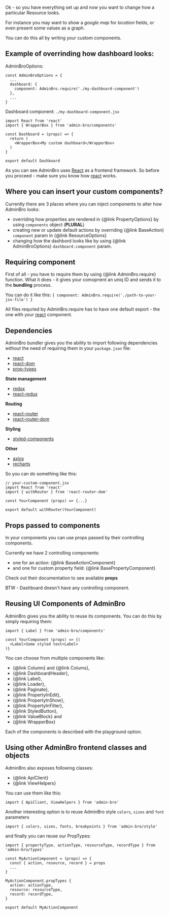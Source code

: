 Ok - so you have everything set up and now you want to change how a particular Resource looks.

For instance you may want to show a _google map_ for _location_ fields, or even present some values as a graph.

You can do this all by writing your custom components.

## Example of overrinding how dashboard looks:

AdminBroOptions: 
```
const AdminBroOptions = {
  ...
  dashboard: {
    component: AdminBro.require('./my-dashboard-component')
  },
  ...
}
```

Dashboard component: `./my-dashboard-component.jsx`
```
import React from 'react'
import { WrapperBox } from 'admin-bro/components'

const Dashboard = (props) => {
  return (
    <WrapperBox>My custom dashboard</WrapperBox>
  )
}

export default Dashboard
```

As you can see AdminBro uses [React](https://reactjs.org/) as a frontend framework. So before
you proceed - make sure you know how [react](https://reactjs.org/) works.

## Where you can insert your custom components?

Currently there are 3 places where you can inject components to alter how AdminBro looks:

- overriding how properties are rendered in {@link PropertyOptions} by using `components` object (**PLURAL**)
- creating new or update default actions by overriding {@link BaseAction} `component` param
in {@link ResourceOptions}
- changing how the dashbord looks like by using {@link AdminBroOptions} `dashboard.component` param.

## Requiring component

First of all - you have to require them by using {@link AdminBro.require} function. What it does -
it gives your comopnent an uniq ID and sends it to the __bundling__ process.

You can do it like this: `{ component: AdminBro.require('./path-to-your-jsx-file') }`

All files requried by AdminBro.require has to have one default export - the one with your [react](https://reactjs.org/) component.

## Dependencies

AdminBro bundler gives you the ability to import following dependencies without the need of requiring them in your `package.json` file:

- [react](https://reactjs.org/)
- [react-dom](https://reactjs.org/)
- [prop-types](https://github.com/facebook/prop-types)

**State management**

- [redux](https://redux.js.org/)
- [react-redux](https://github.com/reduxjs/react-redux)

**Routing**

- [react-router](https://reacttraining.com/react-router/)
- [react-router-dom](https://reacttraining.com/react-router/)

**Styling**

- [styled-components](https://www.styled-components.com/docs)

**Other**

- [axios](https://github.com/axios/axios)
- [recharts](http://recharts.org/en-US/)

So you can do something like this:

```
// your-custom-component.jsx
import React from 'react'
import { withRouter } from 'react-router-dom'

const YourComponent (props) => {...}

export default withRouter(YourComponent)
```

## Props passed to components

In your components you can use props passed by their controlling components.

Currently we have 2 controlling components: 

- one for an action: {@link BaseActionComponent}
- and one for custom property field: {@link BasePropertyComponent}

Check out their documentation to see available **props**

BTW - Dashboard doesn't have any controlling component.

## Reusing UI Components of AdminBro

AdminBro gives you the ability to reuse its components. You can do this by simply requiring them:

```
import { Label } from 'admin-bro/components'

const YourComponent (props) => {(
  <Label>Some styled text<Label>
)}
```

You can choose from multiple components like:

- {@link Column} and {@link Colums},
- {@link DashboardHeader},
- {@link Label},
- {@link Loader},
- {@link Paginate},
- {@link PropertyInEdit},
- {@link PropertyInShow},
- {@link PropertyInFilter},
- {@link StyledButton},
- {@link ValueBlock} and
- {@link WrapperBox}

Each of the components is described with the playground option.

## Using other AdminBro frontend classes and objects

AdminBro also exposes following classes:

- {@link ApiClient}
- {@link ViewHelpers}

You can use them like this:

```
import { ApiClient, ViewHelpers } from 'admin-bro'
```

Another interesting option is to reuse AdminBro style `colors`, `sizes` and `font` parameters

```
import { colors, sizes, fonts, breakpoints } from 'admin-bro/style'
```

and finally you can reuse our PropTypes:

```
import { propertyType, actionType, resourceType, recordType } from 'admin-bro/types'

const MyActionComponent = (props) => {
  const { action, resource, record } = props
  ...
}

MyActionComponent.propTypes {
  action: actionType,
  resource: resourceType,
  record: recordType,
}

export default MyActionComponent
```

